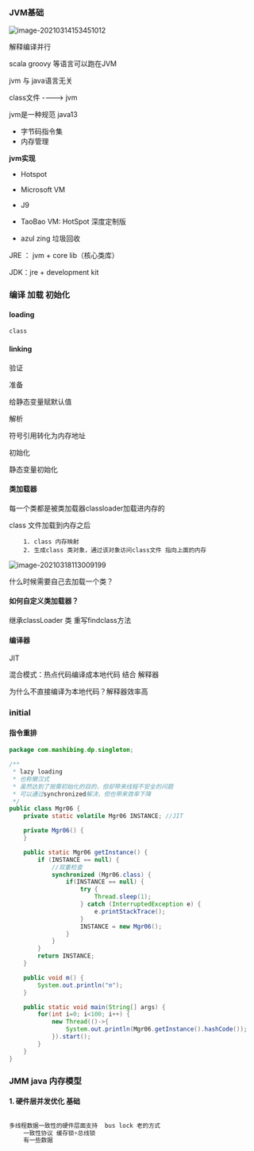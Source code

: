 ### JVM基础

![image-20210314153451012](/home/zhangeaky/.config/Typora/typora-user-images/image-20210314153451012.png)

解释编译并行

scala groovy 等语言可以跑在JVM

jvm 与 java语言无关

class文件 ----> jvm

jvm是一种规范 java13

- 字节码指令集
- 内存管理

**jvm实现**

- Hotspot
- Microsoft VM
- J9

- TaoBao VM: HotSpot 深度定制版

- azul zing 垃圾回收

JRE ： jvm + core lib（核心类库）

JDK：jre + development kit

### 编译 加载 初始化

#### loading

```
class
```



#### linking

验证

准备

给静态变量赋默认值

解析

符号引用转化为内存地址



初始化

静态变量初始化

#### 类加载器

每一个类都是被类加载器classloader加载进内存的

class 文件加载到内存之后

		1. class 内存映射
  		2. 生成class 类对象，通过该对象访问class文件 指向上面的内存



![image-20210318113009199](/home/zhangeaky/.config/Typora/typora-user-images/image-20210318113009199.png)



什么时候需要自己去加载一个类？

#### 如何自定义类加载器？

继承classLoader 类 重写findclass方法

#### 编译器

JIT

混合模式：热点代码编译成本地代码 结合  解释器

为什么不直接编译为本地代码？解释器效率高



### initial

#### 指令重排

```java
package com.mashibing.dp.singleton;

/**
 * lazy loading
 * 也称懒汉式
 * 虽然达到了按需初始化的目的，但却带来线程不安全的问题
 * 可以通过synchronized解决，但也带来效率下降
 */
public class Mgr06 {
    private static volatile Mgr06 INSTANCE; //JIT

    private Mgr06() {
    }

    public static Mgr06 getInstance() {
        if (INSTANCE == null) {
            //双重检查
            synchronized (Mgr06.class) {
                if(INSTANCE == null) {
                    try {
                        Thread.sleep(1);
                    } catch (InterruptedException e) {
                        e.printStackTrace();
                    }
                    INSTANCE = new Mgr06();
                }
            }
        }
        return INSTANCE;
    }

    public void m() {
        System.out.println("m");
    }

    public static void main(String[] args) {
        for(int i=0; i<100; i++) {
            new Thread(()->{
                System.out.println(Mgr06.getInstance().hashCode());
            }).start();
        }
    }
}

```

### JMM java 内存模型

#### 1. 硬件层并发优化 基础

```java

多线程数据一致性的硬件层面支持  bus lock 老的方式
    一致性协议 缓存锁+总线锁
    有一些数据
    


















```

